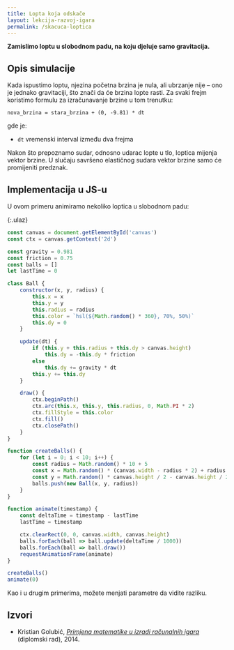```yaml
---
title: Lopta koja odskače
layout: lekcija-razvoj-igara
permalink: /skacuca-loptica
---
```


**Zamislimo loptu u slobodnom padu, na koju djeluje samo gravitacija.** 

## Opis simulacije

Kada ispustimo loptu, njezina početna brzina je nula, ali ubrzanje nije – ono je jednako gravitaciji, što znači da će brzina lopte rasti. Za svaki frejm koristimo formulu za izračunavanje brzine u tom trenutku:

```
nova_brzina = stara_brzina + (0, -9.81) * dt
```

gde je:
- `dt` vremenski interval između dva frejma

Nakon što prepoznamo sudar, odnosno udarac lopte u tlo, loptica mijenja vektor brzine. U slučaju savršeno elastičnog sudara vektor brzine samo će promijeniti predznak.

## Implementacija u JS-u

U ovom primeru animiramo nekoliko loptica u slobodnom padu:

{:.ulaz}
```js
const canvas = document.getElementById('canvas')
const ctx = canvas.getContext('2d')

const gravity = 0.981
const friction = 0.75
const balls = []
let lastTime = 0

class Ball {
    constructor(x, y, radius) {
        this.x = x
        this.y = y
        this.radius = radius
        this.color = `hsl(${Math.random() * 360}, 70%, 50%)`
        this.dy = 0
    }

    update(dt) {
        if (this.y + this.radius + this.dy > canvas.height)
            this.dy = -this.dy * friction
        else
            this.dy += gravity * dt
        this.y += this.dy
    }

    draw() {
        ctx.beginPath()
        ctx.arc(this.x, this.y, this.radius, 0, Math.PI * 2)
        ctx.fillStyle = this.color
        ctx.fill()
        ctx.closePath()
    }
}

function createBalls() {
    for (let i = 0; i < 10; i++) {
        const radius = Math.random() * 10 + 5
        const x = Math.random() * (canvas.width - radius * 2) + radius
        const y = Math.random() * canvas.height / 2 - canvas.height / 2
        balls.push(new Ball(x, y, radius))
    }
}

function animate(timestamp) {
    const deltaTime = timestamp - lastTime
    lastTime = timestamp

    ctx.clearRect(0, 0, canvas.width, canvas.height)
    balls.forEach(ball => ball.update(deltaTime / 1000))
    balls.forEach(ball => ball.draw())
    requestAnimationFrame(animate)
}

createBalls()
animate(0)
```

Kao i u drugim primerima, možete menjati parametre da vidite razliku.

## Izvori

- Kristian Golubić, [*Primjena matematike u izradi računalnih igara*](https://urn.nsk.hr/urn:nbn:hr:217:939160) (diplomski rad), 2014.